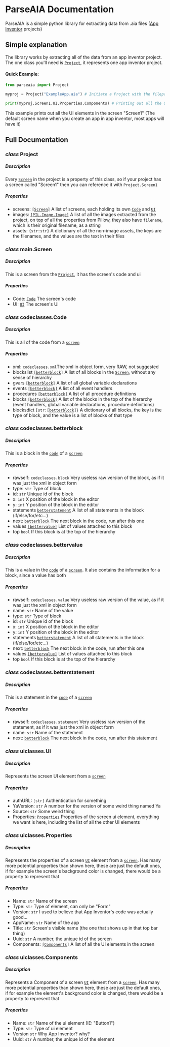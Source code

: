 # ParseAIA Documentation

ParseAIA is a simple python library for extracting data from .aia files ([App Inventor](https://appinventor.mit.edu/) projects)

## Simple explanation
The library works by extracting all of the data from an app inventor project. The one class you'll need is [`Project`](#class-project), it represents one app inventor project.

#### Quick Example:
```py
from parseaia import Project

myproj = Project("ExampleApp.aia") # Initiate a Project with the filepath to the .aia

print(myproj.Screen1.UI.Properties.Components) # Printing out all the UI elements
```
This example prints out all the UI elements in the screen "Screen1" (The default screen name when you create an app in app inventor, most apps will have it)

## Full Documentation

### *class* **Project**

##### Description
Every [`Screen`](#class-mainscreen) in the project is a property of this class, so if your project has a screen called "Screen1" then you can reference it with `Project.Screen1`

##### Properties
* screens: [`[Screen]`](#class-mainscreen) A list of screens, each holding its own [`Code`](#class-codeclassescode) and [`UI`](#class-uiclassesui)
* images: [`[PIL.Image.Image]`](https://pillow.readthedocs.io/en/stable/reference/Image.html#the-image-class) A list of all the images extracted from the project, on top of all the properties from Pillow, they also have `filename`, which is their original filename, as a string
* assets: `{str:str}` A dictionary of all the non-image assets, the keys are the filenames, and the values are the text in their files

### *class* main.**Screen**

##### Description
This is a screen from the [`Project`](#class-project), it has the screen's code and ui

##### Properties
* Code: [`Code`](#class-codeclassescode) The screen's code
* UI: [`UI`](#class-uiclassesui) The screen's UI

### *class* codeclasses.**Code**

##### Description
This is all of the code from a [`screen`](#class-mainscreen)

##### Properties
* xml: `codeclasses.xml`The xml in object form, very RAW, not suggested
* blockslist [`[betterblock]`](#class-codeclassesbetterblock) A list of all blocks in the [`Screen`](#class-mainscreen), without any sense of hierarchy
* gvars [`[betterblock]`](#class-codeclassesbetterblock) A list of all global variable declarations
* events [`[betterblock]`](#class-codeclassesbetterblock) A list of all event handlers
* procedures [`[betterblock]`](#class-codeclassesbetterblock) A list of all procedure definitions
* blocks [`[betterblock]`](#class-codeclassesbetterblock) A list of the blocks in the top of the hierarchy (event handlers, global variable declarations, procedure definitions)
* blocksdict ```[str:[```[`betterblock`](#class-codeclassesbetterblock)```]}``` A dictionary of all blocks, the key is the type of block, and the value is a list of blocks of that type

### *class* codeclasses.**betterblock**

##### Description
This is a block in the [`code`](#class-codeclassescode) of a [`screen`](#class-mainscreen)

##### Properties
* rawself: `codeclasses.block` Very useless raw version of the block, as if it was just the xml in object form
* type: `str` Type of block
* id: `str` Unique id of the block
* x: `int` X position of the block in the editor
* y: `int` Y position of the block in the editor
* statements [`betterstatement`](#class-codeclassesbetterstatement) A list of all statements in the block (if/else/for/etc...)
* next: [`betterblock`](#class-codeclassesbetterblock) The next block in the code, run after this one
* values [`[bettervalue]`](#class-codeclassesbettervalue) List of values attached to this block
* top `bool` If this block is at the top of the hierarchy

### *class* codeclasses.**bettervalue**

##### Description
This is a value in the [`code`](#class-codeclassescode) of a [`screen`](#class-mainscreen). It also contains the information for a block, since a value has both

##### Properties
* rawself: `codeclasses.value` Very useless raw version of the value, as if it was just the xml in object form
* name: `str` Name of the value
* type: `str` Type of block
* id: `str` Unique id of the block
* x: `int` X position of the block in the editor
* y: `int` Y position of the block in the editor
* statements [`betterstatement`](#class-codeclassesbetterstatement) A list of all statements in the block (if/else/for/etc...)
* next: [`betterblock`](#class-codeclassesbetterblock) The next block in the code, run after this one
* values [`[bettervalue]`](#class-codeclassesbettervalue) List of values attached to this block
* top `bool` If this block is at the top of the hierarchy


### *class* codeclasses.**betterstatement**

##### Description
This is a statement in the [`code`](#class-codeclassescode) of a [`screen`](#class-mainscreen)

##### Properties
* rawself: `codeclasses.statement` Very useless raw version of the statement, as if it was just the xml in object form
* name: `str` Name of the statement
* next: [`betterblock`](#class-codeclassesbetterblock) The next block in the code, run after this statement

### *class* uiclasses.**UI**

##### Description
Represents the screen UI element from a [`screen`](#class-mainscreen)

##### Properties
* authURL: `[str]` Authentication for something
* YaVersion: `str` A number for the version of some weird thing named Ya
* Source: `str` Some weird thing
* Properties: [`Properties`](#class-uiclassesproperties) Properties of the screen ui element, everything we want is here, including the list of all the other UI elements

### *class* uiclasses.**Properties**

##### Description
Represents the properties of a screen [`UI`](#class-uiclassesui) element from a [`screen`](#class-mainscreen). Has many more potential properties than shown here, these are just the default ones, if for example the screen's background color is changed, there would be a property to represent that

##### Properties
* Name: `str` Name of the screen
* Type: `str` Type of element, can only be "Form"
* Version: `str` I used to believe that App Inventor's code was actually good...
* AppName: `str` Name of the app
* Title: `str` Screen's visible name (the one that shows up in that top bar thing)
* Uuid: `str` A number, the unique id of the screen
* Components: [`[Components]`](#class-uiclassescomponents) A list of all the UI elements in the screen

### *class* uiclasses.**Components**

##### Description
Represents a Component of a screen [`UI`](#class-uiclassesui) element from a [`screen`](#class-mainscreen). Has many more potential properties than shown here, these are just the default ones, if for example the element's background color is changed, there would be a property to represent that

##### Properties
* Name: `str` Name of the ui element (IE: "Button1")
* Type: `str` Type of ui element
* Version `str` Why App Inventor? why?
* Uuid: `str` A number, the unique id of the element